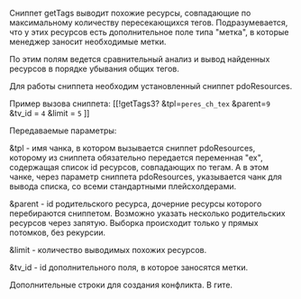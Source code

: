 Сниппет getTags выводит похожие ресурсы, совпадающие по максимальному количеству пересекающихся тегов. Подразумевается, что у этих ресурсов есть дополнительное поле типа "метка", в которые менеджер заносит необходимые метки.

По этим полям ведется сравнительный анализ и вывод найденных ресурсов в порядке убывания общих тегов.

Для работы сниппета необходим установленный сниппет pdoResources.

Пример вызова сниппета:
[[!getTags3? 
&tpl=`peres_ch_tex` &parent=`9` 
&tv_id = `4` &limit = `5`
]]

Передаваемые параметры:

&tpl - имя чанка, в котором вызывается сниппет pdoResources, которому из сниппета обязательно передается переменная "ex", содержащая список id ресурсов, совпадающих по тегам. А в этом чанке, через параметр сниппета pdoResources, указывается чанк для вывода списка, со всеми стандартными плейсхолдерами.

&parent - id родительского ресурса, дочерние ресурсы которого перебираются сниппетом. Возможно указать несколько родительских ресурсов через запятую. Выборка происходит только у прямых потомков, без рекурсии.

&limit - количество выводимых похожих ресурсов.

&tv_id - id дополнительного поля, в которое заносятся метки.

Дополнительные строки для создания конфликта.
В гите.